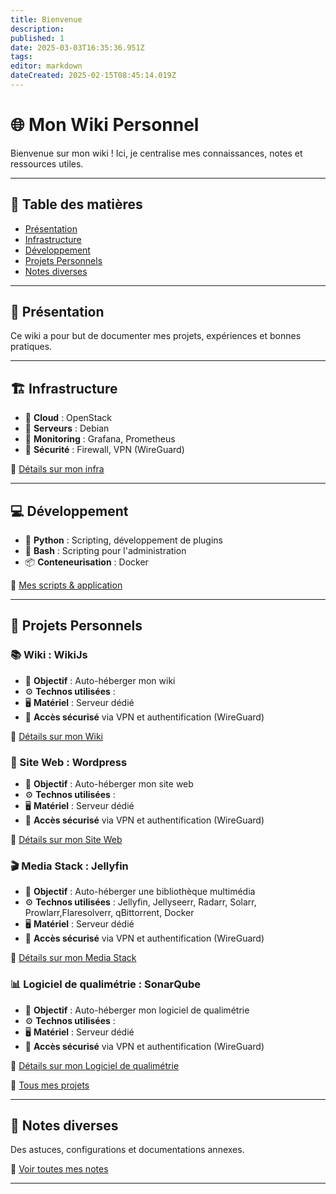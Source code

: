 ```yaml
---
title: Bienvenue
description: 
published: 1
date: 2025-03-03T16:35:36.951Z
tags: 
editor: markdown
dateCreated: 2025-02-15T08:45:14.019Z
---
```


# 🌐 Mon Wiki Personnel

Bienvenue sur mon wiki ! Ici, je centralise mes connaissances, notes et ressources utiles.  

---

## 📖 Table des matières

- [Présentation](#presentation)
- [Infrastructure](#infrastructure)
- [Développement](#developpement)
- [Projets Personnels](#projets-personnels)
- [Notes diverses](#notes-diverses)

---

## 📌 Présentation <a name="presentation"></a>

Ce wiki a pour but de documenter mes projets, expériences et bonnes pratiques.

---

## 🏗 Infrastructure <a name="infrastructure"></a>

- 📌 **Cloud** : OpenStack  
- 🔧 **Serveurs** : Debian
- 🚀 **Monitoring** : Grafana, Prometheus  
- 🔐 **Sécurité** : Firewall, VPN (WireGuard)  

📂 [Détails sur mon infra](01-infrastructure.md)

---

## 💻 Développement <a name="developpement"></a>

- 🐍 **Python** : Scripting, développement de plugins
- 📜 **Bash** : Scripting pour l'administration
- 📦 **Conteneurisation** : Docker

📂 [Mes scripts & application](02-developpement.md)

---

## 🔧 Projets Personnels <a name="projets-personnels"></a>

### 📚 Wiki : WikiJs  
- 📌 **Objectif** : Auto-héberger mon wiki
- ⚙ **Technos utilisées** : 
- 🖥 **Matériel** : Serveur dédié 
- 🔗 **Accès sécurisé** via VPN et authentification (WireGuard)

📂 [Détails sur mon Wiki](03-projets/01-wiki.md)

### 🚀 Site Web : Wordpress  
- 📌 **Objectif** : Auto-héberger mon site web
- ⚙ **Technos utilisées** :
- 🖥 **Matériel** : Serveur dédié 
- 🔗 **Accès sécurisé** via VPN et authentification (WireGuard)

📂 [Détails sur mon Site Web](03-projets/02-site-web.md)

### 🎬 Media Stack : Jellyfin  
- 📌 **Objectif** : Auto-héberger une bibliothèque multimédia  
- ⚙ **Technos utilisées** : Jellyfin, Jellyseerr, Radarr, Solarr, Prowlarr,Flaresolverr, qBittorrent, Docker
- 🖥 **Matériel** : Serveur dédié 
- 🔗 **Accès sécurisé** via VPN et authentification (WireGuard)

📂 [Détails sur mon Media Stack](03-projets/03-media-stack.md)

### 📊 Logiciel de qualimétrie : SonarQube  
- 📌 **Objectif** : Auto-héberger mon logiciel de qualimétrie
- ⚙ **Technos utilisées** : 
- 🖥 **Matériel** : Serveur dédié 
- 🔗 **Accès sécurisé** via VPN et authentification (WireGuard)

📂 [Détails sur mon Logiciel de qualimétrie](03-projets/04-qualimetrie.md)

📂 [Tous mes projets](03-projets.md)

---

## 📝 Notes diverses <a name="notes-diverses"></a>

Des astuces, configurations et documentations annexes.

📂 [Voir toutes mes notes](notes.md)

---